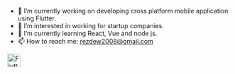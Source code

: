 - 🔭 I’m currently working on developing cross platform mobile application using Flutter.
- 👀 I’m interested in working for startup companies.
- 🌱 I’m currently learning React, Vue and node js.
- 📫 How to reach me: rezdew2008@gmail.com

<!---
golden0809/golden0809 is a ✨ special ✨ repository because its `README.md` (this file) appears on your GitHub profile.
You can click the Preview link to take a look at your changes.
--->


<img alt="Flutter" width="30px" src="https://camo.githubusercontent.com/ba6dc7fd27acfa9ad6ff91717cfe63fef9bccfb0335ec9197a3f663bb3027697/68747470733a2f2f696d672e69636f6e73382e636f6d2f636f6c6f722f34382f3030303030302f666c75747465722e706e67" data-canonical-src="https://img.icons8.com/color/48/000000/flutter.png" style="max-width: 100%;">
